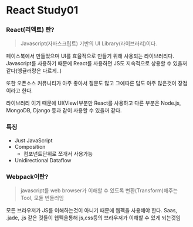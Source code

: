 # React Study01

### React(리액트) 란?

> Javascript(자바스크립트) 기반의 UI Library(라이브러리)이다.

페이스북에서 만들었으며 UI를 효율적으로 만들기 위해 사용되는 라이브러리다.
Javascript를 사용하기 때문에 React를 사용하면 JS도 지속적으로 상용할 수 있을꺼같다(엥귤러랑은 다르게..)

또한 오픈소스 커뮤니티가 아주 좋아서 질문도 많고 그에따른 답도 아주 많은것이 장점이라고 한다.

라이브러리 이기 때문에 UI(View)부분만 React를 사용하고 다른 부분은 Node.js, MongoDB, Django 등과 같이 사용할 수 있을꺼 같다.

### 특징

- Just JavaScript
- Composition 
	- 컴포넌트단위로 쪼개서 사용가능
- Unidirectional Dataflow






### Webpack이란?

> javascript를 web browser가 이해할 수 있도록 변환(Transform)해주는 Tool, 모듈 번들러임

모든 브라우저가 JS를 이해하는것이 아니기 때문에 웹펙을 사용해야 한다.
Saas, .jade, .js 같은 것들이 웹펙을통해 js,css등의 브라우저가 이해할 수 있게 되는것임